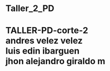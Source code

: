 # Taller_2_PD
# TALLER-PD-corte-2 <br> andres velez velez  <br> luis edin ibarguen <br> jhon alejandro giraldo m
